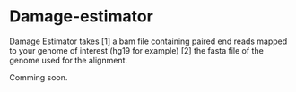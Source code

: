 # Damage-estimator

Damage Estimator takes [1] a bam file containing paired end reads mapped to your genome of interest (hg19 for example)
[2] the fasta file of the genome used for the alignment. 

Comming soon.
